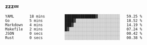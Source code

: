 ### zzz💤

<!--
**ArberSephirotheca/ArberSephirotheca** is a ✨ _special_ ✨ repository because its `README.md` (this file) appears on your GitHub profile.

Here are some ideas to get you started:

- 🌱 I’m currently learning Rust, Distributed System, and Database.
- 😄 Pronouns: He/Him
-->

<!--START_SECTION:waka-->

```text
YAML       18 mins         ██████████████▓░░░░░░░░░░   59.25 %
Go         5 mins          ████▓░░░░░░░░░░░░░░░░░░░░   18.52 %
Markdown   4 mins          ███▓░░░░░░░░░░░░░░░░░░░░░   14.19 %
Makefile   2 mins          █▓░░░░░░░░░░░░░░░░░░░░░░░   07.24 %
JSON       0 secs          ░░░░░░░░░░░░░░░░░░░░░░░░░   00.42 %
Rust       0 secs          ░░░░░░░░░░░░░░░░░░░░░░░░░   00.38 %
```

<!--END_SECTION:waka-->
